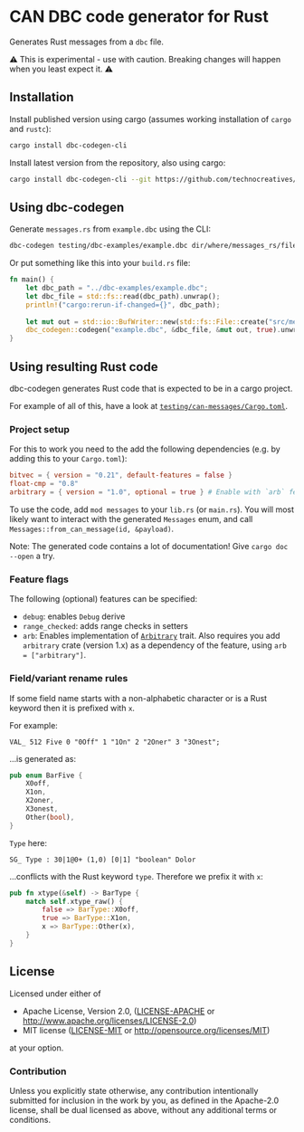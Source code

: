 # CAN DBC code generator for Rust

Generates Rust messages from a `dbc` file.

⚠️ This is experimental - use with caution. Breaking changes will happen when you least expect it. ⚠️

## Installation

Install published version using cargo
(assumes working installation of `cargo` and `rustc`):

```bash
cargo install dbc-codegen-cli
```

Install latest version from the repository,
also using cargo:

```bash
cargo install dbc-codegen-cli --git https://github.com/technocreatives/dbc-codegen --branch main
```

## Using dbc-codegen

Generate `messages.rs` from `example.dbc` using the CLI:

```bash
dbc-codegen testing/dbc-examples/example.dbc dir/where/messages_rs/file/is/written
```

Or put something like this into your `build.rs` file:

```rust
fn main() {
    let dbc_path = "../dbc-examples/example.dbc";
    let dbc_file = std::fs::read(dbc_path).unwrap();
    println!("cargo:rerun-if-changed={}", dbc_path);
    
    let mut out = std::io::BufWriter::new(std::fs::File::create("src/messages.rs").unwrap());
    dbc_codegen::codegen("example.dbc", &dbc_file, &mut out, true).unwrap();
}
```

## Using resulting Rust code

dbc-codegen generates Rust code
that is expected to be in a cargo project.

For example of all of this,
have a look at [`testing/can-messages/Cargo.toml`](testing/can-messages/Cargo.toml).

### Project setup

For this to work you need to the add the following dependencies
(e.g. by adding this to your `Cargo.toml`):

```toml
bitvec = { version = "0.21", default-features = false }
float-cmp = "0.8"
arbitrary = { version = "1.0", optional = true } # Enable with `arb` feature
```

To use the code, add `mod messages` to your `lib.rs` (or `main.rs`).
You will most likely want to interact with the generated
`Messages` enum, and call `Messages::from_can_message(id, &payload)`.

Note: The generated code contains a lot of documentation!
Give `cargo doc --open` a try.

### Feature flags

The following (optional) features can be specified:

- `debug`: enables `Debug` derive
- `range_checked`: adds range checks in setters
- `arb`: Enables implementation of [`Arbitrary`] trait.
  Also requires you add `arbitrary` crate (version 1.x) as a dependency of the feature,
  using `arb = ["arbitrary"]`.

[`Arbitrary`]: https://docs.rs/arbitrary/1.0.0/arbitrary/trait.Arbitrary.html

### Field/variant rename rules

If some field name starts with a non-alphabetic character or is a Rust keyword then it is prefixed with `x`.

For example:

```
VAL_ 512 Five 0 "0Off" 1 "1On" 2 "2Oner" 3 "3Onest";
```

…is generated as:

```rust
pub enum BarFive {
    X0off,
    X1on,
    X2oner,
    X3onest,
    Other(bool),
}
```

`Type` here:

```
SG_ Type : 30|1@0+ (1,0) [0|1] "boolean" Dolor
```

…conflicts with the Rust keyword `type`. Therefore we prefix it with `x`:

```rust
pub fn xtype(&self) -> BarType {
    match self.xtype_raw() {
        false => BarType::X0off,
        true => BarType::X1on,
        x => BarType::Other(x),
    }
}
```

## License

Licensed under either of

 - Apache License, Version 2.0, ([LICENSE-APACHE](LICENSE-APACHE) or http://www.apache.org/licenses/LICENSE-2.0)
 - MIT license ([LICENSE-MIT](LICENSE-MIT) or http://opensource.org/licenses/MIT)

at your option.

### Contribution

Unless you explicitly state otherwise, any contribution intentionally
submitted for inclusion in the work by you, as defined in the Apache-2.0
license, shall be dual licensed as above, without any additional terms or
conditions.
